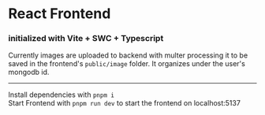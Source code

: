# React Frontend

### initialized with Vite + SWC + Typescript

Currently images are uploaded to backend with multer processing it to be saved in the frontend's `public/image` folder. It organizes under the user's mongodb id.

---

Install dependencies with `pnpm i`  
Start Frontend with `pnpm run dev` to start the frontend on localhost:5137
